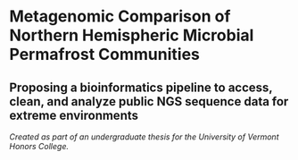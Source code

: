 # Metagenomic Comparison of Northern Hemispheric Microbial Permafrost Communities
## Proposing a bioinformatics pipeline to access, clean, and analyze public NGS sequence data for extreme environments
_Created as part of an undergraduate thesis for the University of Vermont Honors College._
